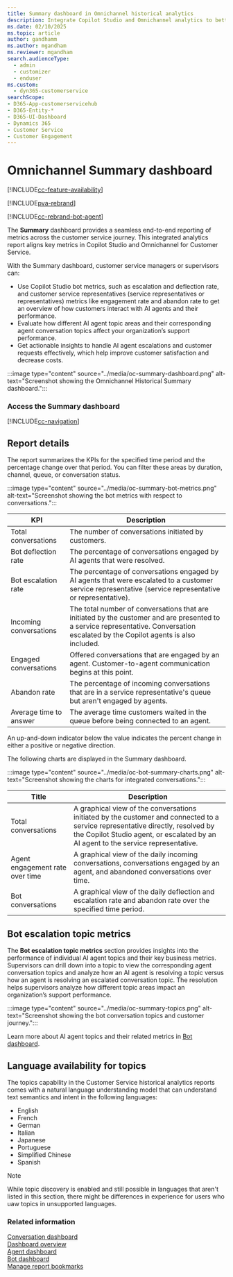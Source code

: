 ```yaml
---
title: Summary dashboard in Omnichannel historical analytics
description: Integrate Copilot Studio and Omnichannel analytics to better understand your organization's customer service experience.
ms.date: 02/10/2025
ms.topic: article
author: gandhamm
ms.author: mgandham
ms.reviewer: mgandham
search.audienceType: 
  - admin
  - customizer
  - enduser
ms.custom: 
  - dyn365-customerservice
searchScope:
- D365-App-customerservicehub
- D365-Entity-*
- D365-UI-Dashboard
- Dynamics 365
- Customer Service
- Customer Engagement
---
```


# Omnichannel Summary dashboard

[!INCLUDE[cc-feature-availability](../../includes/cc-feature-availability.md)]

[!INCLUDE[pva-rebrand](../../includes/cc-pva-rebrand.md)]

[!INCLUDE[cc-rebrand-bot-agent](../../includes/cc-rebrand-bot-agent.md)]


The **Summary** dashboard provides a seamless end-to-end reporting of metrics across the customer service journey. This integrated analytics report aligns key metrics in Copilot Studio and Omnichannel for Customer Service.

 With the Summary dashboard, customer service managers or supervisors can:
- Use Copilot Studio bot metrics, such as escalation and deflection rate, and customer service representatives (service representatives or representatives) metrics like engagement rate and abandon rate to get an overview of how customers interact with AI agents and their performance.
- Evaluate how different AI agent topic areas and their corresponding agent conversation topics affect your organization’s support performance.
- Get actionable insights to handle AI agent escalations and customer requests effectively, which help improve customer satisfaction and decrease costs.

 :::image type="content" source="../media/oc-summary-dashboard.png" alt-text="Screenshot showing the Omnichannel Historical Summary dashboard.":::

### Access the Summary dashboard

[!INCLUDE[cc-navigation](../../includes/cc-navigation.md)]

## Report details

The report summarizes the KPIs for the specified time period and the percentage change over that period. You can filter these areas by duration, channel, queue, or conversation status.

 :::image type="content" source="../media/oc-summary-bot-metrics.png" alt-text="Screenshot showing the bot metrics with respect to conversations.":::

| KPI | Description |
| ------- | ------------------ |
| Total conversations | The number of conversations initiated by customers. |
| Bot deflection rate | The percentage of conversations engaged by AI agents that were resolved.|
| Bot escalation rate | The percentage of conversations engaged by AI agents that were escalated to a customer service representative (service representative or representative).  |
| Incoming conversations  | The total number of conversations that are initiated by the customer and are presented to a service representative. Conversation escalated by the Copilot agents is also included.|
| Engaged conversations | Offered conversations that are engaged by an agent. Customer-to-agent communication begins at this point.|
| Abandon rate | The percentage of incoming conversations that are in a service representative's queue but aren't engaged by agents. |
|Average time to answer | The average time customers waited in the queue before being connected to an agent. |

An up-and-down indicator below the value indicates the percent change in either a positive or negative direction.

The following charts are displayed in the Summary dashboard.

 :::image type="content" source="../media/oc-bot-summary-charts.png" alt-text="Screenshot showing the charts for integrated conversations.":::

| Title | Description |
| ------- | ------------------ |
| Total conversations | A graphical view of the conversations initiated by the customer and connected to a service representative directly, resolved by the Copilot Studio agent, or escalated by an AI agent to the service representative.|
| Agent engagement rate over time | A graphical view of the daily incoming conversations, conversations engaged by an agent, and abandoned conversations over time. |
| Bot conversations| A graphical view of the daily deflection and escalation rate and abandon rate over the specified time period. |

## Bot escalation topic metrics

The **Bot escalation topic metrics** section provides insights into the performance of individual AI agent topics and their key business metrics. Supervisors can drill down into a topic to view the corresponding agent conversation topics and analyze how an AI agent is resolving a topic versus how an agent is resolving an escalated conversation topic. The resolution helps supervisors analyze how different topic areas impact an organization’s support performance.

 :::image type="content" source="../media/oc-summary-topics.png" alt-text="Screenshot showing the bot conversation topics and customer journey.":::
 
Learn more about AI agent topics and their related metrics in [Bot dashboard](oc-bot-dashboard.md).   

## Language availability for topics 

The topics capability in the Customer Service historical analytics reports comes with a natural language understanding model that can understand text semantics and intent in the following languages: 

- English 
- French 
- German 
- Italian 
- Japanese 
- Portuguese 
- Simplified Chinese 
- Spanish 

> [!NOTE]
> While topic discovery is enabled and still possible in languages that aren't listed in this section, there might be differences in experience for users who uaw topics in unsupported languages.

### Related information

[Conversation dashboard](oc-conversation-dashboard.md)  
[Dashboard overview](customer-service-analytics-insights-csh.md)  
[Agent dashboard](agent-dashboard.md)  
[Bot dashboard](oc-bot-dashboard.md)  
[Manage report bookmarks](manage-bookmarks.md)  
